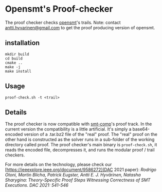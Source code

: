 # Opensmt's Proof-checker

The proof checker checks
[opensmt](https://github.com/usi-verification-and-security/opensmt)'s
trails.  Note: contact antti.hyvarinen@gmail.com to get the proof
producing version of opensmt.

## installation

```
mkdir build
cd build
cmake ..
make -j
make install
```

## Usage

```
proof-check.sh -t <trail>
```

## Details

The proof checker is now compatible with
[smt-comp](https://smt-comp.github.io/2022/)'s proof track.  In the
current version the compatibility is a little artificial.  It's simply a
base64-encoded version of a .tar.bz2 file of the "real" proof.  The
"real" proof on the other hand is constructed as the solver runs in a
sub-folder of the working directory called proof.  The proof checker's
main binary is `proof-check.sh`, it reads the encoded file, decompresses
it, and runs the modular proof / trail checkers.

For more details on the technology, please check our
[https://ieeexplore.ieee.org/document/9586272](DAC 2021 paper):
*Rodrigo Otoni, Martin Blicha, Patrick Eugster, Antti E. J. Hyvärinen,
Natasha Sharygina: Theory-Specific Proof Steps Witnessing Correctness of
SMT Executions.  DAC 2021: 541-546*



